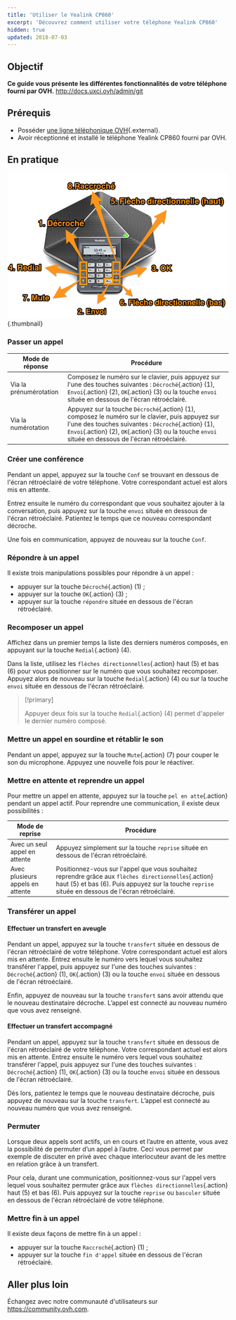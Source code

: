 ```yaml
---
title: 'Utiliser le Yealink CP860'
excerpt: 'Découvrez comment utiliser votre téléphone Yealink CP860'
hidden: true
updated: 2018-07-03
---
```



## Objectif

**Ce guide vous présente les différentes fonctionnalités de votre téléphone fourni par OVH.**
http://docs.uxci.ovh/admin/git
## Prérequis

- Posséder [une ligne téléphonique OVH](https://www.ovhtelecom.fr/telephonie/){.external}.
- Avoir réceptionné et installé le téléphone Yealink CP860 fourni par OVH.

## En pratique

![Visuel du Yealink CP860](images/cp860.png){.thumbnail}

### Passer un appel

|Mode de réponse|Procédure|
|---|---|
|Via la prénumérotation|Composez le numéro sur le clavier, puis appuyez sur l'une des touches suivantes : `Décroché`{.action} (1), `Envoi`{.action} (2), `OK`{.action} (3) ou la touche `envoi` située en dessous de l'écran rétroéclairé.|
|Via la numérotation|Appuyez sur la touche `Décroché`{.action} (1), composez le numéro sur le clavier, puis appuyez sur l'une des touches suivantes : `Décroché`{.action} (1), `Envoi`{.action} (2), `OK`{.action} (3) ou la touche `envoi` située en dessous de l'écran rétroéclairé.|

### Créer une conférence

Pendant un appel, appuyez sur la touche `Conf` se trouvant en dessous de l'écran rétroéclairé de votre téléphone. Votre correspondant actuel est alors mis en attente.

Entrez ensuite le numéro du correspondant que vous souhaitez ajouter à la conversation, puis appuyez sur la touche `envoi` située en dessous de l'écran rétroéclairé. Patientez le temps que ce nouveau correspondant décroche.

Une fois en communication, appuyez de nouveau sur la touche `Conf`.

### Répondre à un appel

Il existe trois manipulations possibles pour répondre à un appel :

- appuyer sur la touche `Décroché`{.action} (1) ;
- appuyer sur la touche `OK`{.action} (3) ;
- appuyer sur la touche `répondre` située en dessous de l'écran rétroéclairé.

### Recomposer un appel

Affichez dans un premier temps la liste des derniers numéros composés, en appuyant sur la touche `Redial`{.action} (4).

Dans la liste, utilisez les `flèches directionnelles`{.action} haut (5) et bas (6) pour vous positionner sur le numéro que vous souhaitez recomposer. Appuyez alors de nouveau sur la touche `Redial`{.action} (4) ou sur la touche `envoi` située en dessous de l'écran rétroéclairé.

> [!primary]
> 
> Appuyer deux fois sur la touche `Redial`{.action} (4) permet d'appeler le dernier numéro composé.
> 

### Mettre un appel en sourdine et rétablir le son

Pendant un appel, appuyez sur la touche `Mute`{.action} (7) pour couper le son du microphone. Appuyez une nouvelle fois pour le réactiver.

### Mettre en attente et reprendre un appel

Pour mettre un appel en attente, appuyez sur la touche `pel en atte`{.action} pendant un appel actif. Pour reprendre une communication, il existe deux possibilités :

|Mode de reprise|Procédure|
|---|---|
|Avec un seul appel en attente|Appuyez simplement sur la touche `reprise` située en dessous de l'écran rétroéclairé.|
|Avec plusieurs appels en attente|Positionnez-vous sur l'appel que vous souhaitez reprendre grâce aux `flèches directionnelles`{.action} haut (5) et bas (6). Puis appuyez sur la touche `reprise` située en dessous de l'écran rétroéclairé.|

### Transférer un appel

#### Effectuer un transfert en aveugle

Pendant un appel, appuyez sur la touche `transfert` située en dessous de l'écran rétroéclairé de votre téléphone. Votre correspondant actuel est alors mis en attente. Entrez ensuite le numéro vers lequel vous souhaitez transférer l'appel, puis appuyez sur l'une des touches suivantes : `Décroché`{.action} (1), `OK`{.action} (3) ou la touche `envoi` située en dessous de l'écran rétroéclairé.

Enfin, appuyez de nouveau sur la touche `transfert` sans avoir attendu que le nouveau destinataire décroche. L’appel est connecté au nouveau numéro que vous avez renseigné.

#### Effectuer un transfert accompagné

Pendant un appel, appuyez sur la touche `transfert` située en dessous de l'écran rétroéclairé de votre téléphone. Votre correspondant actuel est alors mis en attente. Entrez ensuite le numéro vers lequel vous souhaitez transférer l'appel, puis appuyez sur l'une des touches suivantes : `Décroché`{.action} (1), `OK`{.action} (3) ou la touche `envoi` située en dessous de l'écran rétroéclairé.

Dès lors, patientez le temps que le nouveau destinataire décroche, puis appuyez de nouveau sur la touche `transfert`. L’appel est connecté au nouveau numéro que vous avez renseigné.

### Permuter

Lorsque deux appels sont actifs, un en cours et l’autre en attente, vous avez la possibilité de permuter d’un appel à l’autre. Ceci vous permet par exemple de discuter en privé avec chaque interlocuteur avant de les mettre en relation grâce à un transfert.

Pour cela, durant une communication, positionnez-vous sur l'appel vers lequel vous souhaitez permuter grâce aux `flèches directionnelles`{.action} haut (5) et bas (6). Puis appuyez sur la touche `reprise` ou `basculer` située en dessous de l'écran rétroéclairé de votre téléphone.

### Mettre fin à un appel

Il existe deux façons de mettre fin à un appel :

- appuyer sur la touche `Raccroché`{.action} (1) ;
- appuyer sur la touche `fin d'appel` située en dessous de l'écran rétroéclairé.

## Aller plus loin

Échangez avec notre communauté d'utilisateurs sur <https://community.ovh.com>.

